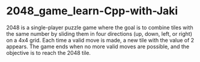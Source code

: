 # 2048_game_learn-Cpp-with-Jaki
2048 is a single-player puzzle game where the goal is to combine tiles with the same number by sliding them in four directions (up, down, left, or right) on a 4x4 grid. Each time a valid move is made, a new tile with the value of 2 appears. The game ends when no more valid moves are possible, and the objective is to reach the 2048 tile.
